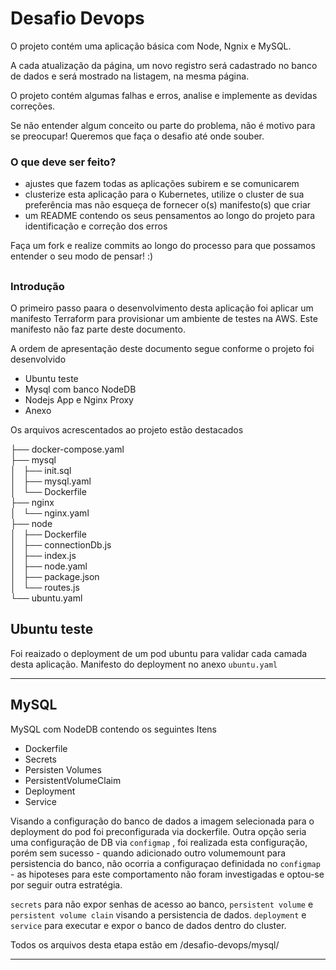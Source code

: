 # Desafio Devops

O projeto contém uma aplicação básica com Node, Ngnix e MySQL. 

A cada atualização da página, um novo registro será cadastrado no banco de dados e será mostrado na listagem, na mesma página.  

O projeto contém algumas falhas e erros, analise e implemente as devidas correções.

Se não entender algum conceito ou parte do problema, não é motivo para se preocupar! Queremos que faça o desafio até onde souber.

### O que deve ser feito? ### 

 - ajustes que fazem todas as aplicações subirem e se comunicarem
 - clusterize esta aplicação para o Kubernetes, utilize o cluster de sua preferência mas não esqueça de fornecer o(s) manifesto(s) que criar 
 - um README contendo os seus pensamentos ao longo do projeto para identificação e correção dos erros

Faça um fork e realize commits ao longo do processo para que possamos entender o seu modo de pensar! :)



##

### Introdução

O primeiro passo paara o desenvolvimento desta aplicação foi aplicar um manifesto Terraform para provisionar um ambiente de testes na AWS. Este manifesto não faz parte deste documento. 

A ordem de apresentação deste documento segue conforme o projeto foi desenvolvido

- Ubuntu teste
- Mysql com banco NodeDB
- Nodejs App e Nginx Proxy
- Anexo


Os arquivos acrescentados ao projeto estão destacados


├── docker-compose.yaml  
├── mysql  
│   ├── init.sql  
│   ├── mysql.yaml    
│   └── Dockerfile     
├── nginx   
│   └── nginx.yaml    
├── node  
│   ├── Dockerfile     
│   ├── connectionDb.js  
│   ├── index.js  
│   ├── node.yaml     
│   ├── package.json  
│   └── routes.js  
└── ubuntu.yaml  


## Ubuntu teste

Foi reaizado o deployment de um pod ubuntu para validar cada camada desta aplicação. Manifesto do deployment no anexo `ubuntu.yaml`
 

---

## MySQL

MySQL com NodeDB contendo os seguintes Itens

- Dockerfile
- Secrets
- Persisten Volumes
- PersistentVolumeClaim
- Deployment
- Service

Visando a configuração do banco de dados a imagem selecionada para o deployment do pod foi preconfigurada via dockerfile. Outra opção seria uma configuração de DB via  `configmap` , foi realizada esta configuração, porém sem sucesso - quando adicionado outro volumemount para persistencia do banco, não ocorria a configuraçao definidada no `configmap` - as hipoteses para este comportamento não foram investigadas e optou-se por seguir outra estratégia.

`secrets` para não expor senhas de acesso ao banco, `persistent volume`  e `persistent volume clain` visando a persistencia de dados. `deployment`  e `service` para executar e expor o banco de dados dentro do cluster. 

Todos os arquivos desta etapa estão em /desafio-devops/mysql/


---
